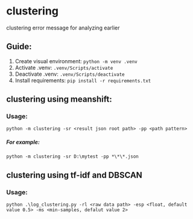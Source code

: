 # clustering
clustering error message for analyzing earlier

## Guide:
1. Create visual environment: ``` python -m venv .venv ```
2. Activate .venv: ``` .venv/Scripts/activate ```
3. Deactivate .venv: ``` .venv/Scripts/deactivate ```
4. Install requirements: ``` pip install -r requirements.txt ```
## clustering using meanshift:
### Usage:
``` 
python -m clustering -sr <result json root path> -pp <path pattern>
```
##### For example: 
```
python -m clustering -sr D:\mytest -pp *\*\*.json
```

## clustering using tf-idf and DBSCAN
### Usage:
```
python .\log_clustering.py -rl <raw data path> -esp <float, default value 0.5> -ms <min-samples, defalut value 2>

``` 